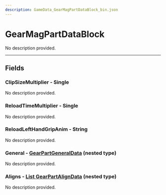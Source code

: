 ```yaml
---
description: GameData_GearMagPartDataBlock_bin.json
---
```


# GearMagPartDataBlock

No description provided.

***

## Fields

### ClipSizeMultiplier - Single

No description provided.

### ReloadTimeMultiplier - Single

No description provided.

### ReloadLeftHandGripAnim - String

No description provided.

### General - [GearPartGeneralData](../nested-types/gearpartgeneraldata.md) (nested type)

No description provided.

### Aligns - [List GearPartAlignData](../nested-types/gearpartaligndata.md) (nested type)

No description provided.
